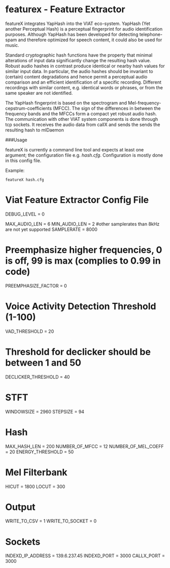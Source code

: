 featurex - Feature Extractor
============================
featureX integrates YapHash into the VIAT eco-system. 
YapHash (Yet another Perceptual Hash) is a perceptual fingerprint for audio identification purposes. 
Although YapHash has been developed for detecting telephone-spam and therefore optimized for speech content, 
it could also be used for music.  

Standard cryptographic hash functions have the property that minimal alterations of input data 
significantly change the resulting hash value. 
Robust audio hashes in contrast produce identical or nearby hash values for similar input data. 
In particular, the audio hashes should be invariant to (certain) content degradations and hence permit 
a perceptual audio comparison and an efficient identification of a specific recording. 
Different recordings with similar content, e.g. identical words or phrases, or from the same speaker are not identified.

The YapHash fingerprint is based on the spectrogram and Mel-frequency-cepstrum-coefficients (MFCC). 
The sign of the differences in between the frequency bands and the MFCCs form a compact yet robust audio hash.
The communication with other VIAT system components is done through tcp sockets. It receives the audio data from callX and sends the 
sends the resulting hash to mlDaemon

###Usage

featureX is currently a command line tool and expects at least one argument; the configuration file e.g. _hash.cfg_.
Configuration is mostly done in this config file. 

Example:

    featureX hash.cfg
    


# Viat Feature Extractor Config File

DEBUG_LEVEL    		= 0

MAX_AUDIO_LEN 		= 6
MIN_AUDIO_LEN 		= 2
#other samplerates than 8kHz are not yet supported 
SAMPLERATE 			= 8000 

# Preemphasize higher frequencies, 0 is off, 99 is max (complies to 0.99 in code)
PREEMPHASIZE_FACTOR  = 0

# Voice Activity Detection Threshold (1-100)
VAD_THRESHOLD 		 = 20

# Threshold for declicker should be between 1 and 50
DECLICKER_THRESHOLD  = 40

# STFT
WINDOWSIZE            = 2960
STEPSIZE              = 94

# Hash
MAX_HASH_LEN          = 200
NUMBER_OF_MFCC        = 12
NUMBER_OF_MEL_COEFF   = 20
ENERGY_THRESHOLD      = 50

# Mel Filterbank
HICUT                 	= 1800
LOCUT                 	= 300

# Output
WRITE_TO_CSV			= 1
WRITE_TO_SOCKET			= 0

# Sockets
INDEXD_IP_ADDRESS   	= 139.6.237.45
INDEXD_PORT				= 3000
CALLX_PORT				= 3000